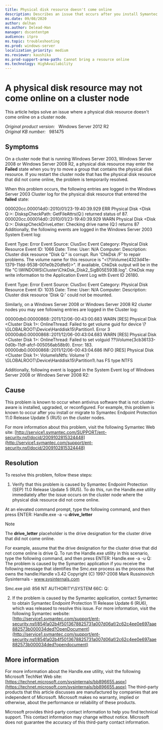```yaml
---
title: Physical disk resource doesn't come online
description: Describes an issue that occurs after you install Symantec Endpoint Protection 11.0 Release Update 5 on a cluster node that is running Windows Server 2012 R2.
ms.date: 09/08/2020
author: delhan
ms.author: Delead-Han
manager: dscontentpm
audience: itpro
ms.topic: troubleshooting
ms.prod: windows-server
localization_priority: medium
ms.reviewer: kaushika
ms.prod-support-area-path: Cannot bring a resource online
ms.technology: HighAvailability
---
```

# A physical disk resource may not come online on a cluster node

This article helps solve an issue where a physical disk resource doesn't come online on a cluster node.

_Original product version:_ &nbsp; Windows Server 2012 R2  
_Original KB number:_ &nbsp; 981475

## Symptoms

On a cluster node that is running Windows Server 2003, Windows Server 2008 or Windows Server 2008 R2, a physical disk resource may enter the **Failed** state when you try to move a group that contains the physical disk resource. If you restart the cluster node that has the physical disk resource that did not come online, the problem is temporarily resolved.

When this problem occurs, the following entries are logged in the Windows Server 2003 Cluster log for the physical disk resource that entered the **failed** state:

000020cc.000014d0::2010/01/23-19:40:39.929 ERR Physical Disk \<Disk Q:>:
DiskspCheckPath: GetFileAttrs(Q:) returned status of 87.
000020cc.000014d0::2010/01/23-19:40:39.929 WARN Physical Disk \<Disk Q:>:
DiskspCheckDriveLetter: Checking drive name (Q:) returns 87
Additionally, the following events are logged in the Windows Server 2003 System Event log: 

Event Type: Error
Event Source: ClusSvc
Event Category: Physical Disk Resource
Event ID: 1066
Date: <date>
Time: <time>
User: N/A
Computer: <node name>
Description: Cluster disk resource "Disk Q:" is corrupt. Run 'ChkDsk /F' to repair problems. The volume name for this resource is "<\\?\Volume{4323d41e-1379-11dd-9538-001e0b20dfe6}\>". If available, ChkDsk output will be in the file "C:\WINDOWS\Cluster\ChkDsk_Disk2_SigB05E593B.log". ChkDsk may write information to the Application Event Log with Event ID 26180.

Event Type: Error
Event Source: ClusSvc
Event Category: Physical Disk Resource
Event ID: 1035
Date: <date>
Time: <time>
User: N/A
Computer: <node name>
Description: Cluster disk resource 'Disk Q:' could not be mounted.

Similarly, on a Windows Server 2008 or Windows Server 2008 R2 cluster nodes you may see following entries are logged in the Cluster log:

00000db0.00000868::2011/12/06-00:43:00.683 WARN [RES] Physical Disk <Cluster Disk 1>: OnlineThread: Failed to get volume guid for device \\?\GLOBALROOT\Device\Harddisk15\Partition1\. Error 3
00000db0.00000868::2011/12/06-00:43:04.683 WARN [RES] Physical Disk <Cluster Disk 1>: OnlineThread: Failed to set volguid \??\Volume{3cb36133-0d0b-11df-afcf-005056ab58b9}. Error: 183.
00000db0.00000868::2011/12/06-00:43:04.686 INFO [RES] Physical Disk <Cluster Disk 1>: VolumeIsNtfs: Volume \\?\GLOBALROOT\Device\Harddisk15\Partition1\ has FS type NTFS

Additionally, following event is logged in the System Event log of Windows Server 2008 or Windows Server 2008 R2:

## Cause

This problem is known to occur when antivirus software that is not cluster-aware is installed, upgraded, or reconfigured. For example, this problem is known to occur after you install or migrate to Symantec Endpoint Protection 11.0 Release Update 5 (RU5) on the cluster nodes.

For more information about this problem, visit the following Symantec Web site: [http://service1.symantec.com/SUPPORT/ent-security.nsf/docid/2009102815324448](http://service1.symantec.com/support/ent-security.nsf/docid/2009102815324448) 

## Resolution

To resolve this problem, follow these steps:
1. Verify that this problem is caused by Symantec Endpoint Protection (SEP) 11.0 Release Update 5 (RU5). To do this, run the Handle.exe utility immediately after the issue occurs on the cluster node where the physical disk resource did not come online.

At an elevated command prompt, type the following command, and then press ENTER: Handle.exe -a -u **drive_letter**  
> [!NOTE]
> The **drive_letter** placeholder is the drive designation for the cluster drive that did not come online.

For example, assume that the drive designation for the cluster drive that did not come online is drive Q. To run the Handle.exe utility in this scenario, type the following command, and then press ENTER: Handle.exe -a -u Q: 
The problem is caused by the Symantec application if you receive the following message that identifies the Smc.exe process as the process that owns the handle:Handle v3.42
Copyright (C) 1997-2008 Mark Russinovich
Sysinternals - www.sysinternals.com

Smc.exe pid: 856 NT AUTHORITY\SYSTEM 66C: Q:

2. If the problem is caused by the Symantec application, contact Symantec to obtain Symantec Endpoint Protection 11 Release Update 6 (RU6), which was released to resolve this issue. For more information, visit the following Symantec website: [http://service1.symantec.com/support/ent-security.nsf/854fa02b4f5013678825731a007d06af/2c62c4ee0e697aae882573b000034ded?OpenDocument](http://service1.symantec.com/support/ent-security.nsf/854fa02b4f5013678825731a007d06af/2c62c4ee0e697aae882573b000034ded?opendocument) 


## More information

For more information about the Handle.exe utility, visit the following Microsoft TechNet Web site: [https://technet.microsoft.com/sysinternals/bb896655.aspx](https://technet.microsoft.com/sysinternals/bb896655.aspx) 
 The third-party products that this article discusses are manufactured by companies that are independent of Microsoft. Microsoft makes no warranty, implied or otherwise, about the performance or reliability of these products. 

Microsoft provides third-party contact information to help you find technical support. This contact information may change without notice. Microsoft does not guarantee the accuracy of this third-party contact information.
